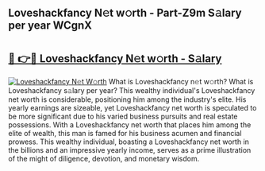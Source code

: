 ## Loveshackfancy N𝚎t w𝚘rth - Part-Z9m S𝚊lary per year WCgnX

# <h2><a href="http://gc0d1px.nevu.top/?p=Loveshackfancy">🔗 👉🔴 Loveshackfancy N𝚎t w𝚘rth - S𝚊lary</a></h2>

[![Loveshackfancy N𝚎t W𝚘rth](https://i.imgur.com/Oavwk0R.jpeg)](http://gc0d1px.nevu.top/?p=Loveshackfancy)
What is Loveshackfancy n𝚎t w𝚘rth? What is Loveshackfancy s𝚊lary per year?
This wealthy individual's Loveshackfancy net worth is considerable, positioning him among the industry's elite. His yearly earnings are sizeable, yet Loveshackfancy net worth is speculated to be more significant due to his varied business pursuits and real estate possessions. With a Loveshackfancy net worth that places him among the elite of wealth, this man is famed for his business acumen and financial prowess. This wealthy individual, boasting a Loveshackfancy net worth in the billions and an impressive yearly income, serves as a prime illustration of the might of diligence, devotion, and monetary wisdom.
